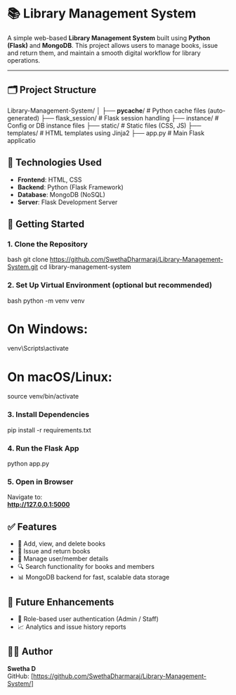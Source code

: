 # 📚 Library Management System

A simple web-based **Library Management System** built using **Python (Flask)** and **MongoDB**. This project allows users to manage books, issue and return them, and maintain a smooth digital workflow for library operations.

---

## 🗂️ Project Structure


Library-Management-System/
│
├── __pycache__/            # Python cache files (auto-generated)
├── flask_session/          # Flask session handling
├── instance/               # Config or DB instance files
├── static/                 # Static files (CSS, JS)
├── templates/              # HTML templates using Jinja2
├── app.py                  # Main Flask applicatio


## 🔧 Technologies Used

- **Frontend**: HTML, CSS
- **Backend**: Python (Flask Framework)
- **Database**: MongoDB (NoSQL)
- **Server**: Flask Development Server



## 🚀 Getting Started

### 1. Clone the Repository

bash
git clone https://github.com/SwethaDharmaraj/Library-Management-System.git
cd library-management-system

### 2. Set Up Virtual Environment (optional but recommended)
bash
python -m venv venv
# On Windows:
venv\Scripts\activate
# On macOS/Linux:
source venv/bin/activate

### 3. Install Dependencies
pip install -r requirements.txt

### 4. Run the Flask App
python app.py


### 5. Open in Browser
Navigate to:  
**http://127.0.0.1:5000**

## ✅ Features

- 📖 Add, view, and delete books
- 🔄 Issue and return books
- 🧑 Manage user/member details
- 🔍 Search functionality for books and members
- 📊 MongoDB backend for fast, scalable data storage



## 🌱 Future Enhancements

- 🔐 Role-based user authentication (Admin / Staff)
- 📈 Analytics and issue history reports



## 👩‍💻 Author

**Swetha D**  
GitHub: [https://github.com/SwethaDharmaraj/Library-Management-System/]


